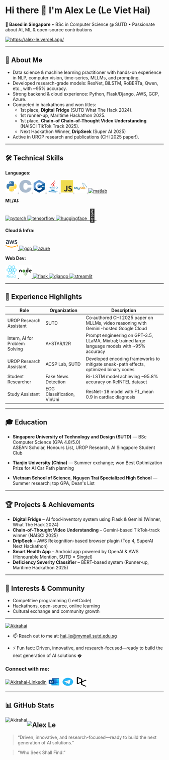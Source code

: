 # Hi there 👋 I'm Alex Le (Le Viet Hai)

**📍 Based in Singapore** • BSc in Computer Science @ SUTD • Passionate about AI, ML & open-source contributions

<p align="left">
  <a href="https://alex-le.vercel.app/" target="blank">
    <img src="https://img.shields.io/badge/Visit_My_Portfolio-https://alex--le.vercel.app/-0e75b6?style=for-the-badge" alt="https://alex-le.vercel.app/ ">
  </a>
</p>

---

## 🚀 About Me

- Data science & machine learning practitioner with hands-on experience in NLP, computer vision, time-series, MLLMs, and prompting.
- Developed research-grade models: ResNet, BiLSTM, RoBERTa, Qwen, etc., with ~95% accuracy.
- Strong backend & cloud experience: Python, Flask/Django, AWS, GCP, Azure.
- Competed in hackathons and won titles:  
  - 1st place, **Digital Fridge** (SUTD What The Hack 2024).
  - 1st runner-up, Maritime Hackathon 2025.
  - 1st place, **Chain-of Chain-of-Thought Video Understanding** (NAISCI TikTok Track 2025).
  - Next Hackathon Winner, **DripSeek** (Super AI 2025)
- Active in UROP research and publications (CHI 2025 paper!).

---

## 🛠️ Technical Skills

**Languages:** 
<p align="left">
<a href="https://www.python.org" target="_blank" rel="noreferrer"> <img src="https://raw.githubusercontent.com/devicons/devicon/master/icons/python/python-original.svg" alt="python" width="40" height="40"/> </a>
<a href="https://www.cprogramming.com/" target="_blank" rel="noreferrer"> <img src="https://raw.githubusercontent.com/devicons/devicon/master/icons/c/c-original.svg" alt="c" width="40" height="40"/> </a>
<a href="https://www.w3schools.com/cpp/" target="_blank" rel="noreferrer"> <img src="https://raw.githubusercontent.com/devicons/devicon/master/icons/cplusplus/cplusplus-original.svg" alt="cplusplus" width="40" height="40"/> </a>
<a href="https://www.java.com" target="_blank" rel="noreferrer"> <img src="https://raw.githubusercontent.com/devicons/devicon/master/icons/java/java-original.svg" alt="java" width="40" height="40"/> </a>
<a href="https://developer.mozilla.org/en-US/docs/Web/JavaScript" target="_blank" rel="noreferrer"> <img src="https://raw.githubusercontent.com/devicons/devicon/master/icons/javascript/javascript-original.svg" alt="javascript" width="40" height="40"/> </a>
<a href="https://www.mysql.com/" target="_blank" rel="noreferrer"> <img src="https://raw.githubusercontent.com/devicons/devicon/master/icons/mysql/mysql-original-wordmark.svg" alt="sql" width="40" height="40"/> </a>
<a href="https://www.mathworks.com/" target="_blank" rel="noreferrer"> <img src="https://upload.wikimedia.org/wikipedia/commons/2/21/Matlab_Logo.png" alt="matlab" width="40" height="40"/> </a>
</p>

**ML/AI:** 
<p align="left">
<a href="https://pytorch.org/" target="_blank" rel="noreferrer"> <img src="https://www.vectorlogo.zone/logos/pytorch/pytorch-icon.svg" alt="pytorch" width="40" height="40"/> </a>
<a href="https://www.tensorflow.org" target="_blank" rel="noreferrer"> <img src="https://www.vectorlogo.zone/logos/tensorflow/tensorflow-icon.svg" alt="tensorflow" width="40" height="40"/> </a>
<a href="https://huggingface.co/" target="_blank" rel="noreferrer"> <img src="https://huggingface.co/front/assets/huggingface_logo-noborder.svg" alt="huggingface" width="40" height="40"/> </a>
<a href="https://www.langchain.com/" target="_blank" rel="noreferrer"> <span style="font-size: 40px;">🦜</span> </a>
</p>

**Cloud & Infra:** 
<p align="left">
<a href="https://aws.amazon.com" target="_blank" rel="noreferrer"> <img src="https://raw.githubusercontent.com/devicons/devicon/master/icons/amazonwebservices/amazonwebservices-original-wordmark.svg" alt="aws" width="40" height="40"/> </a>
<a href="https://cloud.google.com/" target="_blank" rel="noreferrer"> <img src="https://www.vectorlogo.zone/logos/google_cloud/google_cloud-icon.svg" alt="gcp" width="40" height="40"/> </a>
<a href="https://azure.microsoft.com/" target="_blank" rel="noreferrer"> <img src="https://www.vectorlogo.zone/logos/microsoft_azure/microsoft_azure-icon.svg" alt="azure" width="40" height="40"/> </a>
</p>

**Web Dev:** 
<p align="left">
<a href="https://reactjs.org/" target="_blank" rel="noreferrer"> <img src="https://raw.githubusercontent.com/devicons/devicon/master/icons/react/react-original-wordmark.svg" alt="react" width="40" height="40"/> </a>
<a href="https://nodejs.org" target="_blank" rel="noreferrer"> <img src="https://raw.githubusercontent.com/devicons/devicon/master/icons/nodejs/nodejs-original-wordmark.svg" alt="nodejs" width="40" height="40"/> </a>
<a href="https://flask.palletsprojects.com/" target="_blank" rel="noreferrer"> <img src="https://cdn.jsdelivr.net/gh/devicons/devicon/icons/flask/flask-original.svg" alt="flask" width="40" height="40"/> </a>
<a href="https://www.djangoproject.com/" target="_blank" rel="noreferrer"> <img src="https://cdn.worldvectorlogo.com/logos/django.svg" alt="django" width="40" height="40"/> </a>
<a href="https://streamlit.io/" target="_blank" rel="noreferrer"> <img src="https://streamlit.io/images/brand/streamlit-mark-color.png" alt="streamlit" width="40" height="40"/> </a>
</p>

---

## 💼 Experience Highlights

| Role | Organization | Description |
|------|--------------|-------------|
| UROP Research Assistant | SUTD | Co‑authored CHI 2025 paper on MLLMs, video reasoning with Gemini-hosted Google Cloud |
| Intern, AI for Problem Solving | A*STAR/I2R | Prompt engineering on GPT‑3.5, LLaMA, Mixtral; trained large language models with ~95% accuracy |
| UROP Research Assistant | ACSP Lab, SUTD | Developed encoding frameworks to mitigate sneak-path effects, optimized binary codes |
| Student Researcher | Fake News Detection | Bi-LSTM model achieving ~95.8% accuracy on ReINTEL dataset |
| Study Assistant | ECG Classification, VinUni | ResNet-18 model with F1_mean 0.9 in cardiac diagnosis |

---

## 🎓 Education

- **Singapore University of Technology and Design (SUTD)** — BSc Computer Science (GPA 4.8/5.0)  
  ASEAN Scholar, Honours List, UROP Research, AI Singapore Student Club

- **Tianjin University (China)** — Summer exchange; won Best Optimization Prize for AI Car Path planning

- **Vietnam School of Science**, **Nguyen Trai Specialized High School** — Summer research; top GPA, Dean's List

---

## 🏆 Projects & Achievements

- **Digital Fridge** – AI food‑inventory system using Flask & Gemini (Winner, What The Hack 2024)  
- **Chain‑of‑Thought Video Understanding** – Gemini-based TikTok-track winner (NAISCI 2025)  
- **DripSeek** – AWS Rekognition-based browser plugin (Top 4, SuperAI Next Hackathon)  
- **Smart Health App** – Android app powered by OpenAI & AWS (Honourable Mention, SUTD × Singtel)  
- **Deficiency Severity Classifier** – BERT-based system (Runner‑up, Maritime Hackathon 2025)

---

## 🌱 Interests & Community

- Competitive programming (LeetCode)  
- Hackathons, open-source, online learning  
- Cultural exchange and community growth

---

<p align="left"> <a href="https://github.com/ryo-ma/github-profile-trophy"><img src="https://github-profile-trophy.vercel.app/?username=Akirahai" alt="Akirahai" /></a> </p>

- 📫 Reach out to me at: hai_le@mymail.sutd.edu.sg

- ⚡ Fun fact: Driven, innovative, and research-focused—ready to build the next generation of AI solutions �

<h3 align="left">Connect with me:</h3>
<p align="left">
<a href="https://www.linkedin.com/in/hai-le-260a1a23b/" target="blank"><img align="center" src="https://raw.githubusercontent.com/rahuldkjain/github-profile-readme-generator/master/src/images/icons/Social/linked-in-alt.svg" alt="Akirahai-Linkedin" height="30" width="40"/></a>
<a href="hai_le@mymail.sutd.edu.sg" target="blank"><img align="center" src="./assets/icons/icons8-outlook.svg" alt="Akirahai-Outlook" height="30" width="40"/></a>
<a href="https://t.me/viethai_le" target="blank"><img align="center" src="./assets/icons/icons8-telegram.svg" alt="Akirahai-Telegram" height="30" width="40"/></a>
<a href="https://www.datacamp.com/portfolio/lehaivin03" target="blank"><img align="center" src="./assets/icons/datacamp.svg" alt="Akirahai-DataCamp" height="30" width="40"/></a>
</p>


---

## 📊 GitHub Stats

<p><img align="left" src="https://github-readme-stats.vercel.app/api/top-langs?username=Akirahai&show_icons=true&locale=en&layout=compact&theme=tokyonight" alt="Akirahai" /></p>

<!-- <p>&nbsp;<img align="center" src="https://github-readme-stats.vercel.app/api?username=Akirahai&show_icons=true&locale=en" alt="Akirahai" /></p> -->


![Alex Le](https://github-readme-stats.vercel.app/api?username=Akirahai&theme=tokyonight&show_icons=true&hide=stars,issues&rank_icon=github)
---

> “Driven, innovative, and research-focused—ready to build the next generation of AI solutions.” 

> “Who Seek Shall Find.” 